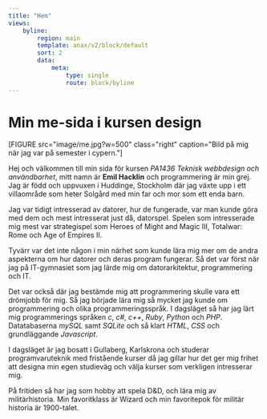```yaml
---
title: "Hem"
views:
    byline:
        region: main
        template: anax/v2/block/default
        sort: 2
        data:
            meta:
                type: single
                route: block/byline
---
```

# Min me-sida i kursen design

[FIGURE src="image/me.jpg?w=500" class="right" caption="Bild på mig när jag var på semester i cypern."]

Hej och välkommen till min sida för kursen *PA1436 Teknisk webbdesign och användbarhet*, mitt namn är **Emil Hacklin** och programmering är min grej. Jag är född och uppvuxen i Huddinge, Stockholm där jag växte upp i ett villaområde som heter Solgård med min far och mor som ett enda barn.

Jag var tidigt intresserad av datorer, hur de fungerade, var man kunde göra med dem och mest intresserat just då, datorspel. Spelen som intresserade mig mest var strategispel som Heroes of Might and Magic III, Totalwar: Rome och Age of Empires II.

Tyvärr var det inte någon i min närhet som kunde lära mig mer om de andra aspekterna om hur datorer och deras program fungerar. Så det var först när jag på IT-gymnasiet som jag lärde mig om datorarkitektur, programmering och IT.

Det var också där jag bestämde mig att programmering skulle vara ett drömjobb för mig. Så jag började lära mig så mycket jag kunde om programmering och olika programmeringsspråk. I dagsläget så har jag lärt mig programmerings språken *c*, *c#*, *c++*, *Ruby*, *Python* och *PHP*. Datatabaserna *mySQL* samt *SQLite* och så klart *HTML*, *CSS* och grundläggande *Javascript*.

I dagsläget är jag bosatt i Gullaberg, Karlskrona och studerar programvaruteknik med fristående kurser då jag gillar hur det ger mig frihet att designa min egen studieväg och välja kurser som verkligen intresserar mig.

På fritiden så har jag som hobby att spela D&D, och lära mig av militärhistoria. Min favoritklass är Wizard och min favoritepok för militär historia är 1900-talet.
